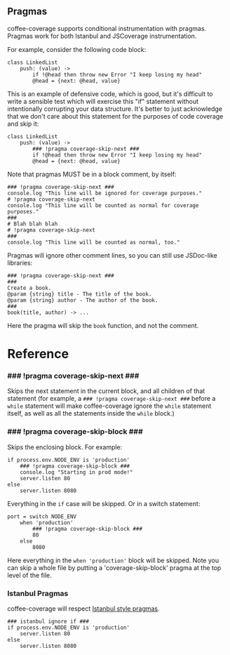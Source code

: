 Pragmas
-------

coffee-coverage supports conditional instrumentation with pragmas.  Pragmas work for both Istanbul
and JSCoverage instrumentation.

For example, consider the following code block:

    class LinkedList
        push: (value) ->
            if !@head then throw new Error "I keep losing my head"
            @head = {next: @head, value}

This is an example of defensive code, which is good, but it's difficult to write a sensible test
which will exercise this "if" statement without intentionally corrupting your data structure.
It's better to just acknowledge that we don't care about this statement for the purposes of
code coverage and skip it:

    class LinkedList
        push: (value) ->
            ### !pragma coverage-skip-next ###
            if !@head then throw new Error "I keep losing my head"
            @head = {next: @head, value}

Note that pragmas MUST be in a block comment, by itself:

    ### !pragma coverage-skip-next ###
    console.log "This line will be ignored for coverage purposes."
    # !pragma coverage-skip-next
    console.log "This line will be counted as normal for coverage purposes."
    ###
    # Blah blah blah
    # !pragma coverage-skip-next
    ###
    console.log "This line will be counted as normal, too."

Pragmas will ignore other comment lines, so you can still use JSDoc-like libraries:

    ### !pragma coverage-skip-next ###
    ###
    Create a book.
    @param {string} title - The title of the book.
    @param {string} author - The author of the book.
    ###
    book(title, author) -> ...

Here the pragma will skip the `book` function, and not the comment.

Reference
=========

### ### !pragma coverage-skip-next ### ###

Skips the next statement in the current block, and all children of that statement (for example,
a `### !pragma coverage-skip-next ###` before a `while` statement will make coffee-coverage ignore
the `while` statement itself, as well as all the statements inside the `while` block.)

### ### !pragma coverage-skip-block ### ###

Skips the enclosing block.  For example:

    if process.env.NODE_ENV is 'production'
        ### !pragma coverage-skip-block ###
        console.log "Starting in prod mode!"
        server.listen 80
    else
        server.listen 8080

Everything in the `if` case will be skipped.  Or in a switch statement:

    port = switch NODE_ENV
        when 'production'
            ### !pragma coverage-skip-block ###
            80
        else
            8080

Here everything in the `when 'production'` block will be skipped.  Note you can skip a whole file by putting a
'coverage-skip-block' pragma at the top level of the file.

### Istanbul Pragmas

coffee-coverage will respect [Istanbul style pragmas](https://github.com/gotwarlost/istanbul#ignoring-code-for-coverage).

    ### istanbul ignore if ###
    if process.env.NODE_ENV is 'production'
        server.listen 80
    else
        server.listen 8080

